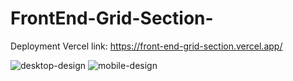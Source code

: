# FrontEnd-Grid-Section-


Deployment Vercel link: https://front-end-grid-section.vercel.app/


![desktop-design](https://user-images.githubusercontent.com/52498280/102742269-3badb400-43a0-11eb-8633-49328c70e8fe.jpg)
![mobile-design](https://user-images.githubusercontent.com/52498280/102742284-410afe80-43a0-11eb-8aec-14d2e905ecd7.jpg)

